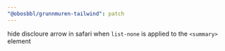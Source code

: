 ```yaml
---
"@obosbbl/grunnmuren-tailwind": patch
---
```


hide discloure arrow in safari when `list-none` is applied to the `<summary>` element
